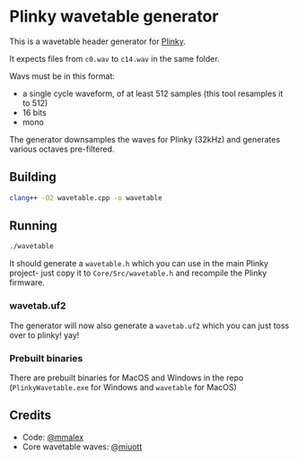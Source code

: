 # Plinky wavetable generator

This is a wavetable header generator for [Plinky](http://www.plinkysynth.com/).

It expects files from `c0.wav` to `c14.wav` in the same folder.

Wavs must be in this format:

- a single cycle waveform, of at least 512 samples (this tool resamples it to 512)
- 16 bits
- mono

The generator downsamples the waves for Plinky (32kHz) and generates various octaves pre-filtered.

## Building

```sh
clang++ -O2 wavetable.cpp -o wavetable
```

## Running

```sh
./wavetable
```

It should generate a `wavetable.h` which you can use in the main Plinky project- just copy it to `Core/Src/wavetable.h` and recompile the Plinky firmware.

### wavetab.uf2

The generator will now also generate a `wavetab.uf2` which you can just toss over to plinky! yay!

### Prebuilt binaries

There are prebuilt binaries for MacOS and Windows in the repo (`PlinkyWavetable.exe` for Windows and `wavetable` for MacOS)

## Credits

- Code: [@mmalex](https://twitter.com/mmalex)
- Core wavetable waves: [@miuott](https://twitter.com/miuott)

